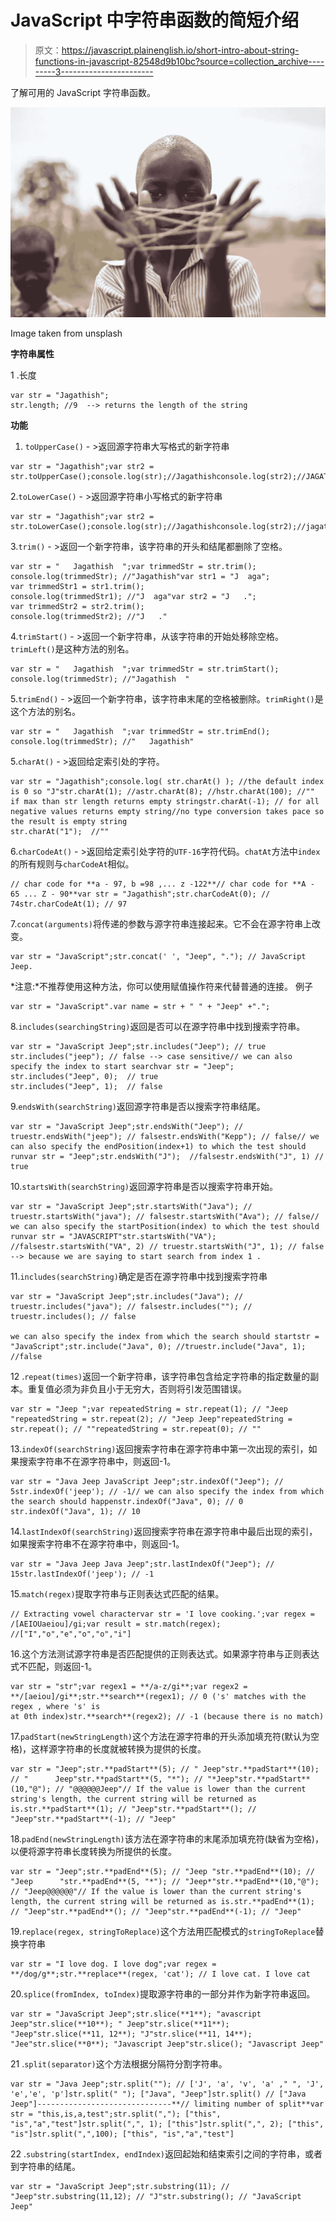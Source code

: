 # JavaScript 中字符串函数的简短介绍

> 原文：<https://javascript.plainenglish.io/short-intro-about-string-functions-in-javascript-82548d9b10bc?source=collection_archive---------3----------------------->

了解可用的 JavaScript 字符串函数。

![](img/151861f86700a2624bb37b094cfdb96a.png)

Image taken from unsplash

**字符串属性**

1 .长度

```
var str = "Jagathish";
str.length; //9  --> returns the length of the string
```

**功能**

1.  `toUpperCase()` - >返回源字符串大写格式的新字符串

```
var str = "Jagathish";var str2 = str.toUpperCase();console.log(str);//Jagathishconsole.log(str2);//JAGATHISH 
```

2.`toLowerCase()` - >返回源字符串小写格式的新字符串

```
var str = "Jagathish";var str2 = str.toLowerCase();console.log(str);//Jagathishconsole.log(str2);//jagathish
```

3.`trim()` - >返回一个新字符串，该字符串的开头和结尾都删除了空格。

```
var str = "   Jagathish  ";var trimmedStr = str.trim(); console.log(trimmedStr); //"Jagathish"var str1 = "J  aga";
var trimmedStr1 = str1.trim();
console.log(trimmedStr1); //"J  aga"var str2 = "J   .";
var trimmedStr2 = str2.trim();
console.log(trimmedStr2); //"J   ."
```

4.`trimStart()` - >返回一个新字符串，从该字符串的开始处移除空格。`trimLeft()`是这种方法的别名。

```
var str = "   Jagathish  ";var trimmedStr = str.trimStart(); console.log(trimmedStr); //"Jagathish  "
```

5.`trimEnd()` - >返回一个新字符串，该字符串末尾的空格被删除。`trimRight()`是这个方法的别名。

```
var str = "   Jagathish  ";var trimmedStr = str.trimEnd(); console.log(trimmedStr); //"   Jagathish"
```

5.`charAt()` - >返回给定索引处的字符。

```
var str = "Jagathish";console.log( str.charAt() ); //the default index is 0 so "J"str.charAt(1); //astr.charAt(8); //hstr.charAt(100); //"" if max than str length returns empty stringstr.charAt(-1); // for all negative values returns empty string//no type conversion takes pace so the result is empty string
str.charAt("1");  //""
```

6.`charCodeAt()` - >返回给定索引处字符的`UTF-16`字符代码。`chatAt`方法中`index` 的所有规则与`charCodeAt`相似。

```
// char code for **a - 97, b =98 ,... z -122**// char code for **A - 65 ... Z - 90**var str = "Jagathish";str.charCodeAt(0); // 74str.charCodeAt(1); // 97
```

7.`concat(arguments)`将传递的参数与源字符串连接起来。它不会在源字符串上改变。

```
var str = "JavaScript";str.concat(' ', "Jeep", "."); // JavaScript Jeep.
```

*注意:*不推荐使用这种方法，你可以使用赋值操作符来代替普通的连接。
例子

```
var str = "JavaScript".var name = str + " " + "Jeep" +".";
```

8.`includes(searchingString)`返回是否可以在源字符串中找到搜索字符串。

```
var str = "JavaScript Jeep";str.includes("Jeep"); // true
str.includes("jeep"); // false --> case sensitive// we can also specify the index to start searchvar str = "Jeep";
str.includes("Jeep", 0);  // true
str.includes("Jeep", 1);  // false
```

9.`endsWith(searchString)`返回源字符串是否以搜索字符串结尾。

```
var str = "JavaScript Jeep";str.endsWith("Jeep"); // truestr.endsWith("jeep"); // falsestr.endsWith("Kepp"); // false// we can also specify the endPosition(index+1) to which the test should runvar str = "Jeep";str.endsWith("J");  //falsestr.endsWith("J", 1) // true
```

10.`startsWith(searchString)`返回源字符串是否以搜索字符串开始。

```
var str = "JavaScript Jeep";str.startsWith("Java"); // truestr.startsWith("java"); // falsestr.startsWith("Ava"); // false// we can also specify the startPosition(index) to which the test should runvar str = "JAVASCRIPT"str.startsWith("VA");  //falsestr.startsWith("VA", 2) // truestr.startsWith("J", 1); // false --> because we are saying to start search from index 1 .
```

11.`includes(searchString)`确定是否在源字符串中找到搜索字符串

```
var str = "JavaScript Jeep";str.includes("Java"); // truestr.includes("java"); // falsestr.includes(""); // truestr.includes(); // false

we can also specify the index from which the search should startstr = "JavaScript";str.include("Java", 0); //truestr.include("Java", 1); //false
```

12 .`repeat(times)`返回一个新字符串，该字符串包含给定字符串的指定数量的副本。重复值必须为非负且小于无穷大，否则将引发范围错误。

```
var str = "Jeep ";var repeatedString = str.repeat(1); // "Jeep "repeatedString = str.repeat(2); // "Jeep Jeep"repeatedString = str.repeat(); // ""repeatedString = str.repeat(0); // ""
```

13.`indexOf(searchString)`返回搜索字符串在源字符串中第一次出现的索引，如果搜索字符串不在源字符串中，则返回-1。

```
var str = "Java Jeep JavaScript Jeep";str.indexOf("Jeep"); // 5str.indexOf('jeep'); // -1// we can also specify the index from which the search should happenstr.indexOf("Java", 0); // 0
str.indexOf("Java", 1); // 10
```

14.`lastIndexOf(searchString)`返回搜索字符串在源字符串中最后出现的索引，如果搜索字符串不在源字符串中，则返回-1。

```
var str = "Java Jeep Java Jeep";str.lastIndexOf("Jeep"); // 15str.lastIndexOf('jeep'); // -1
```

15.`match(regex)`提取字符串与正则表达式匹配的结果。

```
// Extracting vowel charactervar str = 'I love cooking.';var regex = /[AEIOUaeiou]/gi;var result = str.match(regex); //["I","o","e","o","o","i"]
```

16.这个方法测试源字符串是否匹配提供的正则表达式。如果源字符串与正则表达式不匹配，则返回-1。

```
var str = "str";var regex1 = **/a-z/gi**;var regex2 = **/[aeiou]/gi**;str.**search**(regex1); // 0 ('s' matches with the regex , where 's' is 
at 0th index)str.**search**(regex2); // -1 (because there is no match) 
```

17.`padStart(newStringLength)`这个方法在源字符串的开头添加填充符(默认为空格)，这样源字符串的长度就被转换为提供的长度。

```
var str = "Jeep";str.**padStart**(5); // " Jeep"str.**padStart**(10); // "      Jeep"str.**padStart**(5, "*"); // "*Jeep"str.**padStart**(10,"@"); // "@@@@@@Jeep"// If the value is lower than the current string's length, the current string will be returned as is.str.**padStart**(1); // "Jeep"str.**padStart**(); // "Jeep"str.**padStart**(-1); // "Jeep"
```

18.`padEnd(newStringLength)`该方法在源字符串的末尾添加填充符(缺省为空格)，以便将源字符串长度转换为所提供的长度。

```
var str = "Jeep";str.**padEnd**(5); // "Jeep "str.**padEnd**(10); // "Jeep      "str.**padEnd**(5, "*"); // "Jeep*"str.**padEnd**(10,"@"); // "Jeep@@@@@@"// If the value is lower than the current string's length, the current string will be returned as is.str.**padEnd**(1); // "Jeep"str.**padEnd**(); // "Jeep"str.**padEnd**(-1); // "Jeep"
```

19.`replace(regex, stringToReplace)`这个方法用匹配模式的`stringToReplace`替换字符串

```
var str = "I love dog. I love dog";var regex =  **/dog/g**;str.**replace**(regex, 'cat'); // I love cat. I love cat
```

20.`splice(fromIndex, toIndex)`提取源字符串的一部分并作为新字符串返回。

```
var str = "JavaScript Jeep";str.slice(**1**); "avascript Jeep"str.slice(**10**); " Jeep"str.slice(**11**); "Jeep"str.slice(**11, 12**); "J"str.slice(**11, 14**); "Jee"str.slice(**0**); "Javascript Jeep"str.slice(); "Javascript Jeep"
```

21 .`split(separator)`这个方法根据分隔符分割字符串。

```
var str = "Java Jeep";str.split(""); // ['J', 'a', 'v', 'a' ," ", 'J', 'e','e', 'p']str.split(" "); ["Java", "Jeep"]str.split() // ["Java Jeep"]------------------------------**// limiting number of split**var str = "this,is,a,test";str.split(","); ["this", "is","a","test"]str.split(",", 1); ["this"]str.split(",", 2); ["this", "is"]str.split(",",100); ["this", "is","a","test"]
```

22 .`substring(startIndex, endIndex)`返回起始和结束索引之间的字符串，或者到字符串的结尾。

```
var str = "JavaScript Jeep";str.substring(11); // "Jeep"str.substring(11,12); // "J"str.substring(); // "JavaScript Jeep"
```